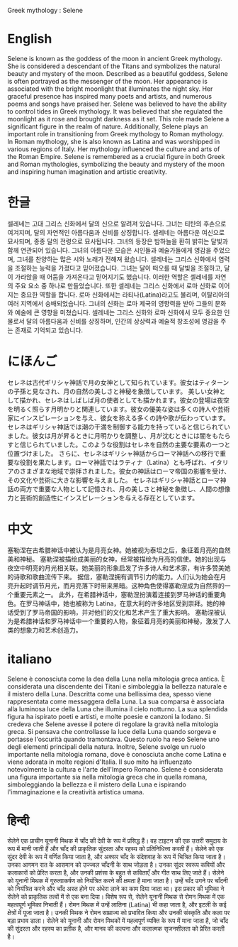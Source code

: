Greek mythology : Selene

# English

Selene is known as the goddess of the moon in ancient Greek mythology. She is considered a descendant of the Titans and symbolizes the natural beauty and mystery of the moon.
Described as a beautiful goddess, Selene is often portrayed as the messenger of the moon. Her appearance is associated with the bright moonlight that illuminates the night sky. Her graceful presence has inspired many poets and artists, and numerous poems and songs have praised her.
Selene was believed to have the ability to control tides in Greek mythology. It was believed that she regulated the moonlight as it rose and brought darkness as it set. This role made Selene a significant figure in the realm of nature.
Additionally, Selene plays an important role in transitioning from Greek mythology to Roman mythology. In Roman mythology, she is also known as Latina and was worshipped in various regions of Italy. Her mythology influenced the culture and arts of the Roman Empire.
Selene is remembered as a crucial figure in both Greek and Roman mythologies, symbolizing the beauty and mystery of the moon and inspiring human imagination and artistic creativity.

# 한글

셀레네는 고대 그리스 신화에서 달의 신으로 알려져 있습니다. 그녀는 티탄의 후손으로 여겨지며, 달의 자연적인 아름다움과 신비를 상징합니다.
셀레네는 아름다운 여신으로 묘사되며, 종종 달의 전령으로 묘사됩니다. 그녀의 등장은 밤하늘을 환히 밝히는 달빛과 함께 연관되어 있습니다. 그녀의 아름다운 모습은 시인들과 예술가들에게 영감을 주었으며, 그녀를 찬양하는 많은 시와 노래가 전해져 왔습니다.
셀레네는 그리스 신화에서 염력을 조절하는 능력을 가졌다고 믿어졌습니다. 그녀는 달이 떠오를 때 달빛을 조절하고, 달이 가라앉을 때 어둠을 가져온다고 믿어지기도 했습니다. 이러한 역할은 셀레네를 자연의 주요 요소 중 하나로 만들었습니다.
또한 셀레네는 그리스 신화에서 로마 신화로 이어지는 중요한 역할을 합니다. 로마 신화에서는 라티나(Latina)라고도 불리며, 이탈리아의 여러 지역에서 숭배되었습니다. 그녀의 신화는 로마 제국의 영향력을 받아 그들의 문화와 예술에 큰 영향을 미쳤습니다.
셀레네는 그리스 신화와 로마 신화에서 모두 중요한 인물로서 달의 아름다움과 신비를 상징하며, 인간의 상상력과 예술적 창조성에 영감을 주는 존재로 기억되고 있습니다.

# にほんご

セレネは古代ギリシャ神話で月の女神として知られています。彼女はティターンの子孫と見なされ、月の自然の美しさと神秘を象徴しています。
美しい女神として描かれ、セレネはしばしば月の使者としても描かれます。彼女の登場は夜空を明るく照らす月明かりと関連しています。彼女の優美な姿は多くの詩人や芸術家にインスピレーションを与え、彼女を称える多くの詩や歌が伝わっています。
セレネはギリシャ神話では潮の干満を制御する能力を持っていると信じられていました。彼女は月が昇るときに月明かりを調整し、月が沈むときには闇をもたらすと信じられていました。このような役割はセレネを自然の主要な要素の一つと位置づけました。
さらに、セレネはギリシャ神話からローマ神話への移行で重要な役割を果たします。ローマ神話ではラティナ（Latina）とも呼ばれ、イタリアのさまざまな地域で崇拝されました。彼女の神話はローマ帝国の影響を受け、その文化や芸術に大きな影響を与えました。
セレネはギリシャ神話とローマ神話の両方で重要な人物として記憶され、月の美しさと神秘を象徴し、人間の想像力と芸術的創造性にインスピレーションを与える存在としています。

# 中文

塞勒涅在古希腊神话中被认为是月亮女神。她被视为泰坦之后，象征着月亮的自然美和神秘。
塞勒涅被描绘成美丽的女神，经常被描绘为月亮的信使。她的出现与夜空中明亮的月光相关联。她美丽的形象启发了许多诗人和艺术家，有许多赞美她的诗歌和歌曲流传下来。
据信，塞勒涅拥有调节引力的能力。人们认为她会在月亮升起时调节月光，而月亮落下时带来黑暗。这种角色使得塞勒涅成为自然界的一个重要元素之一。
此外，在希腊神话中，塞勒涅扮演着连接到罗马神话的重要角色。在罗马神话中，她也被称为 Latina，在意大利的许多地区受到崇拜。她的神话受到了罗马帝国的影响，并对他们的文化和艺术产生了重大影响。
塞勒涅被认为是希腊神话和罗马神话中一个重要的人物，象征着月亮的美丽和神秘，激发了人类的想象力和艺术创造力。

# italiano

Selene è conosciuta come la dea della Luna nella mitologia greca antica. È considerata una discendente dei Titani e simboleggia la bellezza naturale e il mistero della Luna.
Descritta come una bellissima dea, spesso viene rappresentata come messaggera della Luna. La sua comparsa è associata alla luminosa luce della Luna che illumina il cielo notturno. La sua splendida figura ha ispirato poeti e artisti, e molte poesie e canzoni la lodano.
Si credeva che Selene avesse il potere di regolare la gravità nella mitologia greca. Si pensava che controllasse la luce della Luna quando sorgeva e portasse l'oscurità quando tramontava. Questo ruolo ha reso Selene uno degli elementi principali della natura.
Inoltre, Selene svolge un ruolo importante nella mitologia romana, dove è conosciuta anche come Latina e viene adorata in molte regioni d'Italia. Il suo mito ha influenzato notevolmente la cultura e l'arte dell'Impero Romano.
Selene è considerata una figura importante sia nella mitologia greca che in quella romana, simboleggiando la bellezza e il mistero della Luna e ispirando l'immaginazione e la creatività artistica umana.

# हिन्दी

सेलेने एक प्राचीन यूनानी मिथक में चाँद की देवी के रूप में प्रसिद्ध हैं। वह टाइटन की एक उत्तरी समुदाय के रूप में मानी जाती हैं और चाँद की प्राकृतिक सुंदरता और रहस्य को प्रतिनिधित्त्व करती हैं।
सेलेने को एक सुंदर देवी के रूप में वर्णित किया जाता है, और अक्सर चाँद के संदेशवाह के रूप में चित्रित किया जाता है। उनका आगमन रात के आसमान को उज्ज्वल चाँदनी के साथ जोड़ता है। उनका सुंदर स्वरूप कवियों और कलाकारों को प्रेरित करता है, और उनकी प्रशंसा के बहुत से कविताएँ और गीत साथ लिए जाते हैं।
सेलेने को यूनानी मिथक में गुरुत्वाकर्षण को नियंत्रित करने की क्षमता है माना जाता है। उन्हें चाँद उगने पर चाँदनी को नियंत्रित करने और चाँद अस्त होने पर अंधेरा लाने का काम दिया जाता था। इस प्रकार की भूमिका ने सेलेने को प्राकृतिक तत्वों में से एक बना दिया।
विशेष रूप से, सेलेने यूनानी मिथक से रोमन मिथक में एक महत्वपूर्ण भूमिका निभाती हैं। रोमन मिथक में उन्हें लातिना (Latina) भी कहा जाता है, और इटली के कई क्षेत्रों में पूजा जाता है। उनकी मिथक ने रोमन साम्राज्य को प्रभावित किया और उनकी संस्कृति और कला पर बड़ा प्रभाव डाला।
सेलेने को यूनानी और रोमन मिथकों में महत्वपूर्ण व्यक्ति के रूप में माना जाता है, जो चाँद की सुंदरता और रहस्य का प्रतीक है, और मानव की कल्पना और कलात्मक सृजनशीलता को प्रेरित करती है।
